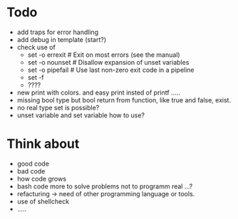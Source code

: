 # Todo
* add traps for error handling
* add debug in template (start?)
* check use of
  * set -o errexit      # Exit on most errors (see the manual)
  * set -o nounset      # Disallow expansion of unset variables
  * set -o pipefail     # Use last non-zero exit code in a pipeline
  * set -f
  * ????
* new print with colors. and easy print insted of printf ..... 
* missing bool type but bool return from function, like true and false, exist.
* no real type set is possible?
* unset variable and set variable how to use? 

# Think about
* good code
* bad code
* how code grows
* bash code more to solve problems not to programm real ...?
* refacturing -> need of other programming language or tools.
* use of shellcheck
* .....
